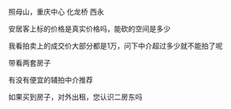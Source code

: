 照母山，重庆中心
化龙桥
西永

安居客上标的价格是真实价格吗，能砍的空间是多少

我看拍卖上的成交价大部分都是1万，问下中介超过多少就不能拍了呢

带看两套房子

有没有便宜的辅拍中介推荐

如果买到房子，对外出租，您认识二房东吗




